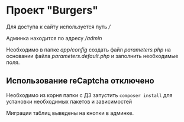 # Проект "Burgers"

Для доступа к сайту используется путь */*

Админка находится по адресу */admin*

Необходимо в папке *app/config* создать файл *parameters.php* на 
основании файла *parameters.default.php* и заполнить необходимые поля.

## Использование reCaptcha отключено

Необходимо из корня папки с ДЗ запустить ```composer install``` для 
установки необходимых пакетов и зависимостей

Миграции таблиц выведены на кнопки в админке. 